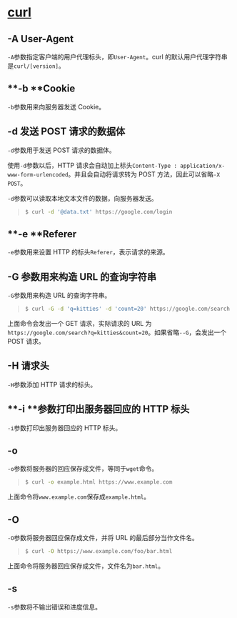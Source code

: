 # [curl](http://www.ruanyifeng.com/blog/2019/09/curl-reference.html)

## **-A User-Agent**

`-A`参数指定客户端的用户代理标头，即`User-Agent`。curl 的默认用户代理字符串是`curl/[version]`。

## **-b **Cookie

`-b`参数用来向服务器发送 Cookie。

## **-d** 发送 POST 请求的数据体

`-d`参数用于发送 POST 请求的数据体。

使用`-d`参数以后，HTTP 请求会自动加上标头`Content-Type : application/x-www-form-urlencoded`。并且会自动将请求转为 POST 方法，因此可以省略`-X POST`。

`-d`参数可以读取本地文本文件的数据，向服务器发送。

> ```bash
> $ curl -d '@data.txt' https://google.com/login
> ```

## **-e **Referer

`-e`参数用来设置 HTTP 的标头`Referer`，表示请求的来源。

## **-G** 参数用来构造 URL 的查询字符串

`-G`参数用来构造 URL 的查询字符串。

> ```bash
> $ curl -G -d 'q=kitties' -d 'count=20' https://google.com/search
> ```

上面命令会发出一个 GET 请求，实际请求的 URL 为`https://google.com/search?q=kitties&count=20`。如果省略`--G`，会发出一个 POST 请求。

## **-H** 请求头

`-H`参数添加 HTTP 请求的标头。

## **-i **参数打印出服务器回应的 HTTP 标头

`-i`参数打印出服务器回应的 HTTP 标头。

## **-o**

`-o`参数将服务器的回应保存成文件，等同于`wget`命令。

> ```bash
> $ curl -o example.html https://www.example.com
> ```

上面命令将`www.example.com`保存成`example.html`。

## **-O**

`-O`参数将服务器回应保存成文件，并将 URL 的最后部分当作文件名。

> ```bash
> $ curl -O https://www.example.com/foo/bar.html
> ```

上面命令将服务器回应保存成文件，文件名为`bar.html`。

## **-s**

`-s`参数将不输出错误和进度信息。